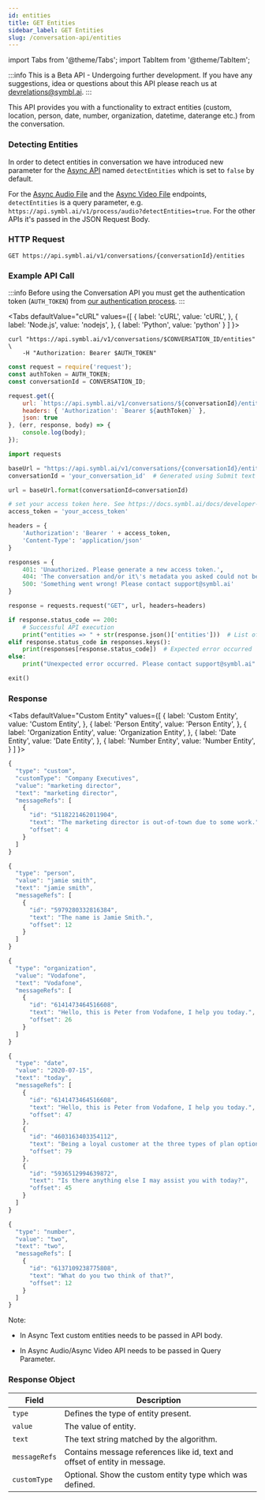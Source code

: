 ```yaml
---
id: entities
title: GET Entities
sidebar_label: GET Entities
slug: /conversation-api/entities
---
```


import Tabs from '@theme/Tabs';
import TabItem from '@theme/TabItem';


:::info
This is a Beta API - Undergoing further development.
If you have any suggestions, idea or questions about this API please reach us at devrelations@symbl.ai.
:::

This API provides you with a functionality to extract entities (custom, location, person, date, number, organization, datetime, daterange etc.) from the conversation.

### Detecting Entities

In order to detect entities in conversation we have introduced new parameter for the [Async API](/docs/async-api/introduction) named `detectEntities` which is set to `false` by default.

For the [Async Audio File](/docs/async-api/overview/audio/post-audio) and the [Async Video File](/docs/async-api/overview/video/post-video) endpoints, `detectEntities` is a query parameter, e.g. `https://api.symbl.ai/v1/process/audio?detectEntities=true`. For the other APIs it's passed in the JSON Request Body.


### HTTP Request

`GET https://api.symbl.ai/v1/conversations/{conversationId}/entities`

### Example API Call

:::info
Before using the Conversation API you must get the authentication token (`AUTH_TOKEN`) from [our authentication process](/docs/developer-tools/authentication).
:::

<Tabs
  defaultValue="cURL"
  values={[
    { label: 'cURL', value: 'cURL', },
    { label: 'Node.js', value: 'nodejs', },
    { label: 'Python', value: 'python' }
  ]
}>
<TabItem value="cURL">

```shell
curl "https://api.symbl.ai/v1/conversations/$CONVERSATION_ID/entities" \
    -H "Authorization: Bearer $AUTH_TOKEN"
```

</TabItem>

<TabItem value="nodejs">

```js
const request = require('request');
const authToken = AUTH_TOKEN;
const conversationId = CONVERSATION_ID;

request.get({
    url: `https://api.symbl.ai/v1/conversations/${conversationId}/entities`,
    headers: { 'Authorization': `Bearer ${authToken}` },
    json: true
}, (err, response, body) => {
    console.log(body);
});
```

</TabItem>
<TabItem value="python">

```py
import requests

baseUrl = "https://api.symbl.ai/v1/conversations/{conversationId}/entities"
conversationId = 'your_conversation_id'  # Generated using Submit text end point

url = baseUrl.format(conversationId=conversationId)

# set your access token here. See https://docs.symbl.ai/docs/developer-tools/authentication
access_token = 'your_access_token'

headers = {
    'Authorization': 'Bearer ' + access_token,
    'Content-Type': 'application/json'
}

responses = {
    401: 'Unauthorized. Please generate a new access token.',
    404: 'The conversation and/or it\'s metadata you asked could not be found, please check the input provided',
    500: 'Something went wrong! Please contact support@symbl.ai'
}

response = requests.request("GET", url, headers=headers)

if response.status_code == 200:
    # Successful API execution
    print("entities => " + str(response.json()['entities']))  # List of entity object containing type, value, text, messageRefs, customType (if a custom entity)
elif response.status_code in responses.keys():
    print(responses[response.status_code])  # Expected error occurred
else:
    print("Unexpected error occurred. Please contact support@symbl.ai" + ", Debug Message => " + str(response.text))

exit()

```

</TabItem>
</Tabs>

### Response

<Tabs
  defaultValue="Custom Entity"
  values={[
    { label: 'Custom Entity', value: 'Custom Entity', },
    { label: 'Person Entity', value: 'Person Entity', },
    { label: 'Organization Entity', value: 'Organization Entity', },
    { label: 'Date Entity', value: 'Date Entity', },
    { label: 'Number Entity', value: 'Number Entity', }
  ]
}>

<TabItem value="Custom Entity">

```js
{
  "type": "custom",
  "customType": "Company Executives",
  "value": "marketing director",
  "text": "marketing director",
  "messageRefs": [
    {
      "id": "5118221462011904",
      "text": "The marketing director is out-of-town due to some work.",
      "offset": 4
    }
  ]
}
```

</TabItem>

<TabItem value="Person Entity">

```js
{
  "type": "person",
  "value": "jamie smith",
  "text": "jamie smith",
  "messageRefs": [
    {
      "id": "5979280332816384",
      "text": "The name is Jamie Smith.",
      "offset": 12
    }
  ]
}

```

</TabItem>

<TabItem value="Organization Entity">

```js
{
  "type": "organization",
  "value": "Vodafone",
  "text": "Vodafone",
  "messageRefs": [
    {
      "id": "6141473464516608",
      "text": "Hello, this is Peter from Vodafone, I help you today.",
      "offset": 26
    }
  ]
}
```

</TabItem>

<TabItem value="Date Entity">

```js
{
  "type": "date",
  "value": "2020-07-15",
  "text": "today",
  "messageRefs": [
    {
      "id": "6141473464516608",
      "text": "Hello, this is Peter from Vodafone, I help you today.",
      "offset": 47
    },
    {
      "id": "4603163403354112",
      "text": "Being a loyal customer at the three types of plan options that I can offer you today.",
      "offset": 79
    },
    {
      "id": "5936512994639872",
      "text": "Is there anything else I may assist you with today?",
      "offset": 45
    }
  ]
}
```

</TabItem>

<TabItem value="Number Entity">

```js
{
  "type": "number",
  "value": "two",
  "text": "two",
  "messageRefs": [
    {
      "id": "6137109238775808",
      "text": "What do you two think of that?",
      "offset": 12
    }
  ]
}
```

</TabItem>
</Tabs>


Note:

* In Async Text custom entities needs to be passed in API body.

* In Async Audio/Async Video API needs to be passed in Query Parameter.



### Response Object

| Field       | Description                                                                 |
|-------------|-----------------------------------------------------------------------------|
| `type`        | Defines the type of entity present.                                         |
| `value`       | The value of entity.                                                        |
| `text`        | The text string matched by the algorithm.                               |
| `messageRefs` | Contains message references like id, text and offset of entity in message.  |
| `customType`  | Optional. Show the custom entity type which was defined.                    |
